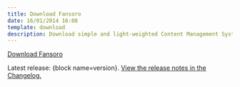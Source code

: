 ```yaml
---
title: Download Fansoro
date: 16/01/2014 16:08
template: download
description: Download simple and light-weighted Content Management System written in PHP
---
```


<a href="https://github.com/fansoro/fansoro/releases/download/v{block name=version}/fansoro-{block name=version}.zip" class="btn btn-black no-margin">Download Fansoro</a>  

Latest release: {block name=version}. [View the release notes in the Changelog.](https://github.com/fansoro/fansoro/blob/master/CHANGELOG.md)
